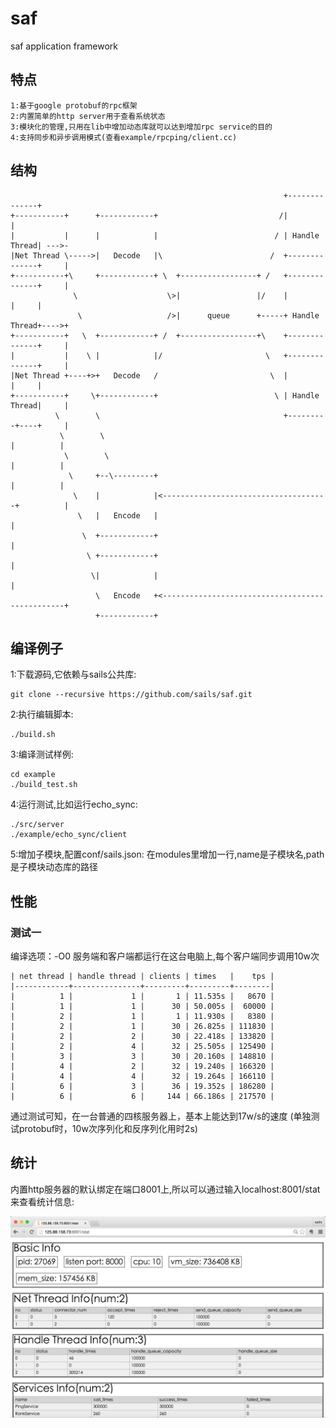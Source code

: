 saf
===

saf application framework

## 特点 ##

    1:基于google protobuf的rpc框架
    2:内置简单的http server用于查看系统状态
    3:模块化的管理,只用在lib中增加动态库就可以达到增加rpc service的目的
    4:支持同步和异步调用模式(查看example/rpcping/client.cc)



## 结构 ##

                                                                 +--------------+
    +-----------+      +------------+                           /|              |
    |           |      |            |                          / | Handle Thread| --->-
    |Net Thread \----->|   Decode   |\                        /  +--------------+     |
    +-----------+\     +------------+ \  +-----------------+ /   +--------------+     |
                  \                    \>|                 |/    |              |     |
                   \                   />|      queue      +-----+ Handle Thread+---->+
    +-----------+   \  +------------+ /  +-----------------+\    +--------------+     |
    |           |    \ |            |/                       \   +--------------+     |
    |Net Thread +----+>+   Decode   /                         \  |              |     |
    +-----------+     \+------------+                          \ | Handle Thread|     |
              \        \                                         +---------+----+     |
               \        \                                                  |          |
                \        \                                                 |          |
                 \     +--\---------+                                      |          |
                  \    |            |<-------------------------------------+          |
                   \   |   Encode   |                                                 |
                    \  +------------+                                                 |
                     \ +------------+                                                 |
                      \|            |                                                 |
                       \   Encode   +<------------------------------------------------+
                       +------------+



## 编译例子 ##

1:下载源码,它依赖与sails公共库:

    git clone --recursive https://github.com/sails/saf.git
2:执行编辑脚本:

    ./build.sh
3:编译测试样例:

    cd example
    ./build_test.sh
4:运行测试,比如运行echo_sync:

    ./src/server
    ./example/echo_sync/client

5:增加子模块,配置conf/sails.json:
在modules里增加一行,name是子模块名,path是子模块动态库的路径


## 性能 ##

### 测试一 ###

编译选项：-O0
服务端和客户端都运行在这台电脑上,每个客户端同步调用10w次

    | net thread | handle thread | clients | times   |    tps |
    |------------+---------------+---------+---------+--------|
    |          1 |             1 |       1 | 11.535s |   8670 |
    |          1 |             1 |      30 | 50.005s |  60000 |
    |          2 |             1 |       1 | 11.930s |   8380 |
    |          2 |             1 |      30 | 26.825s | 111830 |
    |          2 |             2 |      30 | 22.418s | 133820 |
    |          2 |             4 |      32 | 25.505s | 125490 |
    |          3 |             3 |      30 | 20.160s | 148810 |
    |          4 |             2 |      32 | 19.240s | 166320 |
    |          4 |             4 |      32 | 19.264s | 166110 |
    |          6 |             3 |      36 | 19.352s | 186280 |
    |          6 |             6 |     144 | 66.186s | 217570 |


通过测试可知，在一台普通的四核服务器上，基本上能达到17w/s的速度
(单独测试protobuf时，10w次序列化和反序列化用时2s)

## 统计 ##
内置http服务器的默认绑定在端口8001上,所以可以通过输入localhost:8001/stat来查看统计信息:

![stat](./static/Screenshot/stat.png)
